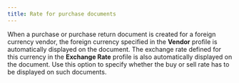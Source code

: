 ```yaml
---
title: Rate for purchase documents
---
```



When a purchase or purchase return document is created for a foreign currency vendor, the foreign currency specified in the **Vendor** profile is automatically displayed on the document. The exchange rate defined for this currency in the **Exchange Rate** profile is also automatically displayed on the document. Use this option to specify whether the buy or sell rate has to be displayed on such documents.
